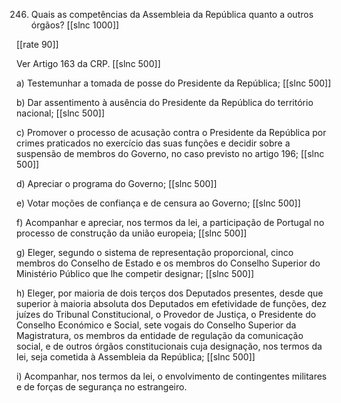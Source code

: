 246. Quais as competências da Assembleia da República quanto a outros órgãos?
[[slnc 1000]]

[[rate 90]]


Ver Artigo 163 da CRP.
[[slnc 500]]


a) Testemunhar a tomada de posse do Presidente da República;
[[slnc 500]]

b) Dar assentimento à ausência do Presidente da República do território nacional;
[[slnc 500]]

c) Promover o processo de acusação contra o Presidente da República por crimes praticados no exercício das suas funções e decidir sobre a suspensão de membros do Governo, no caso previsto no artigo 196;
[[slnc 500]]

d) Apreciar o programa do Governo;
[[slnc 500]]

e) Votar moções de confiança e de censura ao Governo;
[[slnc 500]]

f) Acompanhar e apreciar, nos termos da lei, a participação de Portugal no processo de construção da união europeia;
[[slnc 500]]

g) Eleger, segundo o sistema de representação proporcional, cinco membros do Conselho de Estado e os membros do Conselho Superior do Ministério Público que lhe competir designar;
[[slnc 500]]

h) Eleger, por maioria de dois terços dos Deputados presentes, desde que superior à maioria absoluta dos Deputados em efetividade de funções, dez juízes do Tribunal Constitucional, o Provedor de Justiça, o Presidente do Conselho Económico e Social, sete vogais do Conselho Superior da Magistratura, os membros da entidade de regulação da comunicação social, e de outros órgãos constitucionais cuja designação, nos termos da lei, seja cometida à Assembleia da República;
[[slnc 500]]

i) Acompanhar, nos termos da lei, o envolvimento de contingentes militares e de forças de segurança no estrangeiro.
